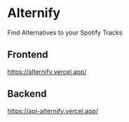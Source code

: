 # Alternify

Find Alternatives to your Spotify Tracks

## Frontend
https://alternify.vercel.app/

## Backend
https://api-alternify.vercel.app/
